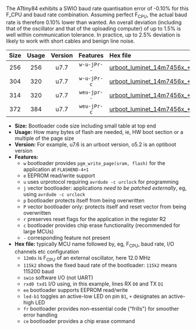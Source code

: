 The ATtiny84 exhibits a SWIO baud rate quantisation error of -0.10% for this F_CPU and baud rate combination. Assuming perfect F<sub>CPU</sub>, the actual baud rate is therefore 0.10% lower than wanted. An overall deviation (including that of the oscillator and that of the uploading computer) of up to 1.5% is well within communication tolerance. In practice, up to 2.5% deviation is likely to work with short cables and benign line noise.

|Size|Usage|Version|Features|Hex file|
|:-:|:-:|:-:|:-:|:--|
|256|256|u7.7|`w-u-jPr--`|[urboot_luminet_14m7456x_++14k4_swio_rxa3_txa2_led+a4.hex](https://raw.githubusercontent.com/stefanrueger/urboot.hex/main/boards/luminet/external_oscillator/fcpu_14m7456x/br_++14k4/urboot_luminet_14m7456x_++14k4_swio_rxa3_txa2_led+a4.hex)|
|304|320|u7.7|`w-u-jPr-c`|[urboot_luminet_14m7456x_++14k4_swio_rxa3_txa2_led+a4_fr_ce.hex](https://raw.githubusercontent.com/stefanrueger/urboot.hex/main/boards/luminet/external_oscillator/fcpu_14m7456x/br_++14k4/urboot_luminet_14m7456x_++14k4_swio_rxa3_txa2_led+a4_fr_ce.hex)|
|314|320|u7.7|`weu-jpr--`|[urboot_luminet_14m7456x_++14k4_swio_rxa3_txa2_ee_led+a4.hex](https://raw.githubusercontent.com/stefanrueger/urboot.hex/main/boards/luminet/external_oscillator/fcpu_14m7456x/br_++14k4/urboot_luminet_14m7456x_++14k4_swio_rxa3_txa2_ee_led+a4.hex)|
|372|384|u7.7|`weu-jPr-c`|[urboot_luminet_14m7456x_++14k4_swio_rxa3_txa2_ee_led+a4_fr_ce.hex](https://raw.githubusercontent.com/stefanrueger/urboot.hex/main/boards/luminet/external_oscillator/fcpu_14m7456x/br_++14k4/urboot_luminet_14m7456x_++14k4_swio_rxa3_txa2_ee_led+a4_fr_ce.hex)|

- **Size:** Bootloader code size including small table at top end
- **Usage:** How many bytes of flash are needed, ie, HW boot section or a multiple of the page size
- **Version:** For example, u7.6 is an urboot version, o5.2 is an optiboot version
- **Features:**
  + `w` bootloader provides `pgm_write_page(sram, flash)` for the application at `FLASHEND-4+1`
  + `e` EEPROM read/write support
  + `u` uses urprotocol requiring `avrdude -c urclock` for programming
  + `j` vector bootloader: applications *need to be patched externally*, eg, using `avrdude -c urclock`
  + `p` bootloader protects itself from being overwritten
  + `P` vector bootloader only: protects itself and reset vector from being overwritten
  + `r` preserves reset flags for the application in the register R2
  + `c` bootloader provides chip erase functionality (recommended for large MCUs)
  + `-` corresponding feature not present
- **Hex file:** typically MCU name followed by, eg, F<sub>CPU</sub>, baud rate, I/O channels etc configuration
  + `12m0x` is F<sub>CPU</sub> of an external oscillator, here 12.0 MHz
  + `115k2` shows the fixed baud rate of the bootloader: `115k2` means 115200 baud
  + `swio` software I/O (not UART)
  + `rxd0 txd1` I/O using, in this example, lines RX `D0` and TX `D1`
  + `ee` bootloader supports EEPROM read/write
  + `led-b1` toggles an active-low LED on pin `B1`, `+` designates an active-high LED
  + `fr` bootloader provides non-essential code ("frills") for smoother error handling
  + `ce` bootloader provides a chip erase command
